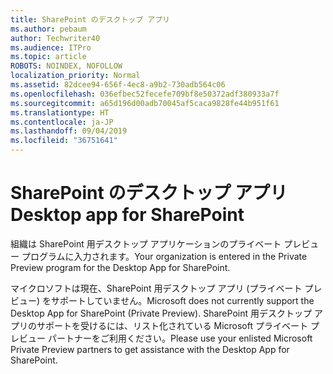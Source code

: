 ```yaml
---
title: SharePoint のデスクトップ アプリ
ms.author: pebaum
author: Techwriter40
ms.audience: ITPro
ms.topic: article
ROBOTS: NOINDEX, NOFOLLOW
localization_priority: Normal
ms.assetid: 82dcee94-656f-4ec8-a9b2-730adb564c06
ms.openlocfilehash: 036efbec52fecefe709bf8e50372adf380933a7f
ms.sourcegitcommit: a65d196d00adb70045af5caca9828fe44b951f61
ms.translationtype: HT
ms.contentlocale: ja-JP
ms.lasthandoff: 09/04/2019
ms.locfileid: "36751641"
---
```

# <a name="desktop-app-for-sharepoint"></a><span data-ttu-id="ea9cb-102">SharePoint のデスクトップ アプリ</span><span class="sxs-lookup"><span data-stu-id="ea9cb-102">Desktop app for SharePoint</span></span>

<span data-ttu-id="ea9cb-103">組織は SharePoint 用デスクトップ アプリケーションのプライベート プレビュー プログラムに入力されます。</span><span class="sxs-lookup"><span data-stu-id="ea9cb-103">Your organization is entered in the Private Preview program for the Desktop App for SharePoint.</span></span>

<span data-ttu-id="ea9cb-104">マイクロソフトは現在、SharePoint 用デスクトップ アプリ (プライベート プレビュー) をサポートしていません。</span><span class="sxs-lookup"><span data-stu-id="ea9cb-104">Microsoft does not currently support the Desktop App for SharePoint (Private Preview).</span></span> <span data-ttu-id="ea9cb-105">SharePoint 用デスクトップ アプリのサポートを受けるには、リスト化されている Microsoft プライベート プレビュー パートナーをご利用ください。</span><span class="sxs-lookup"><span data-stu-id="ea9cb-105">Please use your enlisted Microsoft Private Preview partners to get assistance with the Desktop App for SharePoint.</span></span>

